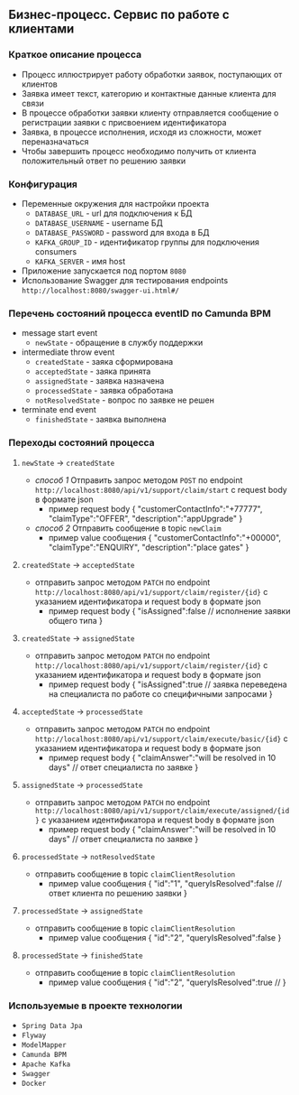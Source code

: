 ## Бизнес-процесс. Сервис по работе с клиентами


### Краткое описание процесса
- Процесс иллюстрирует работу обработки заявок, поступающих от клиентов
- Заявка имеет текст, категорию и контактные данные клиента для связи
- В процессе обработки заявки клиенту отправляется сообщение о регистрации заявки с присвоением идентификатора
- Заявка, в процессе исполнения, исходя из сложности, может переназначаться
- Чтобы завершить процесс необходимо получить от клиента положительный ответ по решению заявки


### Конфигурация
- Переменные окружения для настройки проекта
    - ```DATABASE_URL``` - url для подключения к БД
    - ```DATABASE_USERNAME``` - username БД
    - ```DATABASE_PASSWORD``` - password для входа в БД
    - ```KAFKA_GROUP_ID``` - идентификатор группы для подключения consumers
    - ```KAFKA_SERVER``` - имя host
- Приложение запускается под портом ```8080```
- Использование Swagger для тестирования endpoints ```http://localhost:8080/swagger-ui.html#/```


### Перечень состояний процесса eventID по Camunda BPM
- message start event
  - ```newState``` - обращение в службу поддержки
- intermediate throw event
  - ```createdState``` - заяка сформирована
  - ```acceptedState``` - заяка принята
  - ```assignedState``` - заявка назначена
  - ```processedState``` - заявка обработана
  - ```notResolvedState``` - вопрос по заявке не решен
- terminate end event
  - ```finishedState``` - заявка выполнена
    

### Переходы состояний процесса
1. ```newState``` -> ```createdState```
   - _способ 1_ Отправить запрос методом ```POST``` по endpoint ```http://localhost:8080/api/v1/support/claim/start``` с request body в формате json 
       - пример request body 
         {
           "customerContactInfo":"+77777",
           "claimType":"OFFER",
           "description":"appUpgrade"
         }
   - _способ 2_ Отправить сообщение в topic ```newClaim```
       - пример value сообщения
         {
           "customerContactInfo":"+00000",
           "claimType":"ENQUIRY",
           "description":"place gates"
         }
    
2. ```createdState``` -> ```acceptedState```
   - отправить запрос методом ```PATCH``` по endpoint ```http://localhost:8080/api/v1/support/claim/register/{id}``` с указанием идентификатора и request body в формате json
     - пример request body
       {
          "isAssigned":false // исполнение заявки общего типа
       }

3. ```createdState``` -> ```assignedState```
   - отправить запрос методом ```PATCH``` по endpoint ```http://localhost:8080/api/v1/support/claim/register/{id}``` с указанием идентификатора и request body в формате json
     - пример request body
       {
          "isAssigned":true // заявка переведена на специалиста по работе со специфичными запросами
       }
   
4. ```acceptedState``` -> ```processedState```
   - отправить запрос методом ```PATCH``` по endpoint ```http://localhost:8080/api/v1/support/claim/execute/basic/{id}``` с указанием идентификатора и request body в формате json
     - пример request body
       {
         "claimAnswer":"will be resolved in 10 days" // ответ специалиста по заявке
       }
     
5. ```assignedState``` -> ```processedState```
   - отправить запрос методом ```PATCH``` по endpoint  ```http://localhost:8080/api/v1/support/claim/execute/assigned/{id}``` с указанием идентификатора и request body в формате json
     - пример request body
       {
         "claimAnswer":"will be resolved in 10 days" // ответ специалиста по заявке
       }
    
6. ```processedState``` -> ```notResolvedState```
   - отправить сообщение в topic ```claimClientResolution```
     - пример value сообщения
       {
         "id":"1",
         "queryIsResolved":false // ответ клиента по решению заявки 
       }

7. ```processedState``` -> ```assignedState```
   - отправить сообщение в topic ```claimClientResolution```
     - пример value сообщения
        {
          "id":"2",
          "queryIsResolved":false
        }
8. ```processedState``` -> ```finishedState```
   - отправить сообщение в topic ```claimClientResolution```
     - пример value сообщения
      {
        "id":"2",
        "queryIsResolved":true // 
      }


### Используемые в проекте технологии
- ```Spring Data Jpa```
- ```Flyway```
- ```ModelMapper```
- ```Camunda BPM```
- ```Apache Kafka```
- ```Swagger```
- ```Docker```
